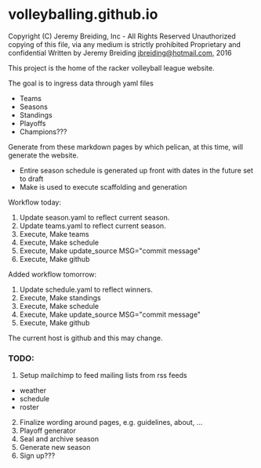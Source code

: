 # volleyballing.github.io
Copyright (C) Jeremy Breiding, Inc - All Rights Reserved
Unauthorized copying of this file, via any medium is strictly prohibited
Proprietary and confidential
Written by Jeremy Breiding jbreiding@hotmail.com, 2016

This project is the home of the racker volleyball league website.

The goal is to ingress data through yaml files
 * Teams
 * Seasons
 * Standings
 * Playoffs
 * Champions???

Generate from these markdown pages by which pelican, at this time, will generate the website.
 * Entire season schedule is generated up front with dates in the future set to draft
 * Make is used to execute scaffolding and generation

Workflow today:
 1. Update season.yaml to reflect current season.
 2. Update teams.yaml to reflect current season.
 3. Execute, Make teams
 4. Execute, Make schedule
 5. Execute, Make update_source MSG="commit message"
 6. Execute, Make github

Added workflow tomorrow:
 1. Update schedule.yaml to reflect winners.
 2. Execute, Make standings
 3. Execute, Make schedule
 4. Execute, Make update_source MSG="commit message"
 5. Execute, Make github

The current host is github and this may change.

### TODO:
 1. Setup mailchimp to feed mailing lists from rss feeds
  * weather
  * schedule
  * roster
 2. Finalize wording around pages, e.g. guidelines, about, ...
 3. Playoff generator
 4. Seal and archive season
 5. Generate new season
 6. Sign up???
